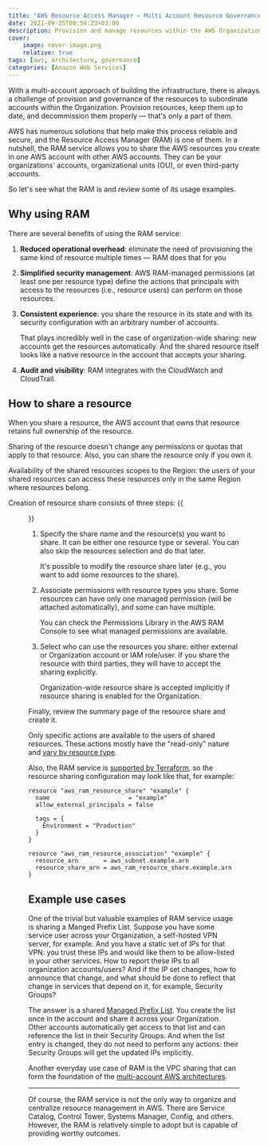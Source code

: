 ```yaml
---
title: "AWS Resource Access Manager — Multi Account Resource Governance"
date: 2021-09-25T00:54:23+03:00
description: Provision and manage resources within the AWS Organization with ease
cover:
    image: cover-image.png
    relative: true
tags: [aws, architecture, governance]
categories: [Amazon Web Services]
---
```


With a multi-account approach of building the infrastructure, there is always a challenge of provision and governance of the resources to subordinate accounts within the Organization. Provision resources, keep them up to date, and decommission them properly — that's only a part of them.

AWS has numerous solutions that help make this process reliable and secure, and the Resource Access Manager (RAM) is one of them.
In a nutshell, the RAM service allows you to share the AWS resources you create in one AWS account with other AWS accounts. They can be your organizations' accounts, organizational units (OU), or even third-party accounts.

So let's see what the RAM is and review some of its usage examples. 

## Why using RAM
There are several benefits of using the RAM service:
1. **Reduced operational overhead**: eliminate the need of provisioning the same kind of resource multiple times — RAM does that for you

2. **Simplified security management**: AWS RAM-managed permissions (at least one per resource type) define the actions that principals with access to the resources (i.e., resource users) can perform on those resources.

3. **Consistent experience**: you share the resource in its state and with its security configuration with an arbitrary number of accounts. 
   
    That plays incredibly well in the case of organization-wide sharing: new accounts get the resources automatically. And the shared resource itself looks like a native resource in the account that accepts your sharing.

4. **Audit and visibility**: RAM integrates with the CloudWatch and CloudTrail.

## How to share a resource
When you share a resource, the AWS account that owns that resource retains full ownership of the resource.

Sharing of the resource doesn't change any permissions or quotas that apply to that resource. Also, you can share the resource only if you own it.

Availability of the shared resources scopes to the Region: the users of your shared resources can access these resources only in the same Region where resources belong.

Creation of resource share consists of three steps:
{{<figure src="ram-diagram-800.png">}}
1. Specify the share name and the resource(s) you want to share. It can be either one resource type or several. You can also skip the resources selection and do that later. 
   
    It's possible to modify the resource share later (e.g., you want to add some resources to the share).
2. Associate permissions with resource types you share. Some resources can have only one managed permission (will be attached automatically), and some can have multiple.

    You can check the Permissions Library in the AWS RAM Console to see what managed permissions are available.
 
3. Select who can use the resources you share: either external or Organization account or IAM role/user. If you share the resource with third parties, they will have to accept the sharing explicitly.

    Organization-wide resource share is accepted implicitly if resource sharing is enabled for the Organization.

Finally, review the summary page of the resource share and create it.

Only specific actions are available to the users of shared resources. These actions mostly have the "read-only" nature and [vary by resource type](https://docs.aws.amazon.com/ram/latest/userguide/shareable.html).

Also, the RAM service is [supported by Terraform](https://registry.terraform.io/providers/hashicorp/aws/latest/docs/resources/ram_resource_share), so the resource sharing configuration may look like that, for example:

```hcl
resource "aws_ram_resource_share" "example" {
  name                      = "example"
  allow_external_principals = false

  tags = {
    Environment = "Production"
  }
}

resource "aws_ram_resource_association" "example" {
  resource_arn       = aws_subnet.example.arn
  resource_share_arn = aws_ram_resource_share.example.arn
}
```

## Example use cases
One of the trivial but valuable examples of RAM service usage is sharing a Manged Prefix List.
Suppose you have some service user across your Organization, a self-hosted VPN server, for example. And you have a static set of IPs for that VPN: you trust these IPs and would like them to be allow-listed in your other services.
How to report these IPs to all organization accounts/users? And if the IP set changes, how to announce that change, and what should be done to reflect that change in services that depend on it, for example, Security Groups?

The answer is a shared [Managed Prefix List](https://docs.aws.amazon.com/vpc/latest/userguide/managed-prefix-lists.html#managed-prefix-lists-concepts). You create the list once in the account and share it across your Organization. Other accounts automatically get access to that list and can reference the list in their Security Groups. And when the list entry is changed, they do not need to perform any actions: their Security Groups will get the updated IPs implicitly.

Another everyday use case of RAM is the VPC sharing that can form the foundation of the [multi-account AWS architectures](https://aws.amazon.com/blogs/networking-and-content-delivery/vpc-sharing-a-new-approach-to-multiple-accounts-and-vpc-management/).

- - - -

Of course, the RAM service is not the only way to organize and centralize resource management in AWS. There are Service Catalog, Control Tower, Systems Manager, Config, and others. However, the RAM is relatively simple to adopt but is capable of providing worthy outcomes.